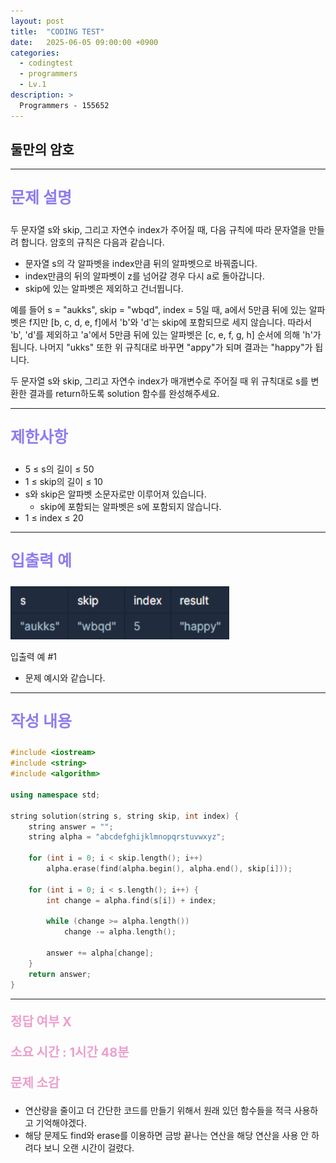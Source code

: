 ```yaml
---
layout: post
title:  "CODING TEST"
date:   2025-06-05 09:00:00 +0900
categories:
  - codingtest
  - programmers
  - Lv.1
description: >
  Programmers - 155652
---
```

## 둘만의 암호

---

<p style = "color:#8f7cee; font-size:25px; font-weight:bold">
문제 설명
</p>

두 문자열 s와 skip, 그리고 자연수 index가 주어질 때, 다음 규칙에 따라 문자열을 만들려 합니다. 암호의 규칙은 다음과 같습니다.

- 문자열 s의 각 알파벳을 index만큼 뒤의 알파벳으로 바꿔줍니다.
- index만큼의 뒤의 알파벳이 z를 넘어갈 경우 다시 a로 돌아갑니다.
- skip에 있는 알파벳은 제외하고 건너뜁니다.

예를 들어 s = "aukks", skip = "wbqd", index = 5일 때, a에서 5만큼 뒤에 있는 알파벳은 f지만 [b, c, d, e, f]에서 'b'와 'd'는 skip에 포함되므로 세지 않습니다. 따라서 'b', 'd'를 제외하고 'a'에서 5만큼 뒤에 있는 알파벳은 [c, e, f, g, h] 순서에 의해 'h'가 됩니다. 나머지 "ukks" 또한 위 규칙대로 바꾸면 "appy"가 되며 결과는 "happy"가 됩니다.

두 문자열 s와 skip, 그리고 자연수 index가 매개변수로 주어질 때 위 규칙대로 s를 변환한 결과를 return하도록 solution 함수를 완성해주세요.

---

<p style = "color:#8f7cee; font-size:25px; font-weight:bold">
제한사항
</p>

- 5 ≤ s의 길이 ≤ 50
- 1 ≤ skip의 길이 ≤ 10
- s와 skip은 알파벳 소문자로만 이루어져 있습니다.
    - skip에 포함되는 알파벳은 s에 포함되지 않습니다.
- 1 ≤ index ≤ 20

---

<p style = "color:#8f7cee; font-size:25px; font-weight:bold">
입출력 예 
</p>

<img src = "/assets/img/codingtest/155652.png" width = "350" height = "85">

입출력 예 #1
- 문제 예시와 같습니다.

---

<p style = "color:#8f7cee; font-size:25px; font-weight:bold">
작성 내용
</p>

```cpp
#include <iostream>
#include <string>
#include <algorithm>

using namespace std;

string solution(string s, string skip, int index) {
    string answer = "";
    string alpha = "abcdefghijklmnopqrstuvwxyz";
    
    for (int i = 0; i < skip.length(); i++) 
        alpha.erase(find(alpha.begin(), alpha.end(), skip[i]));
    
    for (int i = 0; i < s.length(); i++) {
        int change = alpha.find(s[i]) + index;
        
        while (change >= alpha.length()) 
            change -= alpha.length();
        
        answer += alpha[change];
    }
    return answer;
}
```

---

<p style = "color:#ed9ece; font-size:20px; font-weight:bold">
정답 여부 X
</p>

<p style = "color:#ed9ece; font-size:20px; font-weight:bold">
소요 시간 : 1시간 48분 
</p>

<p style = "color:#ed9ece; font-size:20px; font-weight:bold">
문제 소감
</p>

- 연산량을 줄이고 더 간단한 코드를 만들기 위해서 원래 있던 함수들을 적극 사용하고 기억해야겠다.
- 해당 문제도 find와 erase를 이용하면 금방 끝나는 연산을 해당 연산을 사용 안 하려다 보니 오랜 시간이 걸렸다.